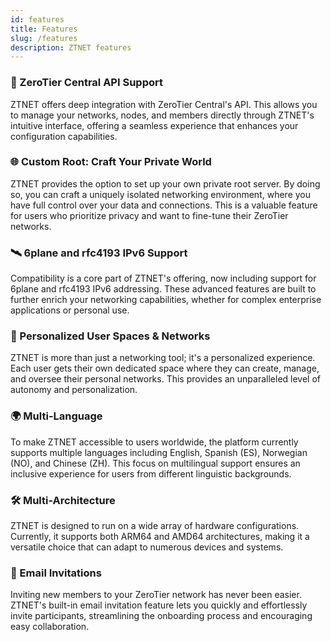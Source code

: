 ```yaml
---
id: features
title: Features
slug: /features
description: ZTNET features
---
```



### 🍬 ZeroTier Central API Support

ZTNET offers deep integration with ZeroTier Central's API. This allows you to manage your networks, nodes, and members directly through ZTNET's intuitive interface, offering a seamless experience that enhances your configuration capabilities.

### 🌐 Custom Root: Craft Your Private World

ZTNET provides the option to set up your own private root server. By doing so, you can craft a uniquely isolated networking environment, where you have full control over your data and connections. This is a valuable feature for users who prioritize privacy and want to fine-tune their ZeroTier networks.

### 🛰️ 6plane and rfc4193 IPv6 Support

Compatibility is a core part of ZTNET's offering, now including support for 6plane and rfc4193 IPv6 addressing. These advanced features are built to further enrich your networking capabilities, whether for complex enterprise applications or personal use.

### 🚀 Personalized User Spaces & Networks

ZTNET is more than just a networking tool; it's a personalized experience. Each user gets their own dedicated space where they can create, manage, and oversee their personal networks. This provides an unparalleled level of autonomy and personalization.

### 🌍 Multi-Language

To make ZTNET accessible to users worldwide, the platform currently supports multiple languages including English, Spanish (ES), Norwegian (NO), and Chinese (ZH). This focus on multilingual support ensures an inclusive experience for users from different linguistic backgrounds.

### 🛠️ Multi-Architecture

ZTNET is designed to run on a wide array of hardware configurations. Currently, it supports both ARM64 and AMD64 architectures, making it a versatile choice that can adapt to numerous devices and systems.

### 📧 Email Invitations

Inviting new members to your ZeroTier network has never been easier. ZTNET's built-in email invitation feature lets you quickly and effortlessly invite participants, streamlining the onboarding process and encouraging easy collaboration.

